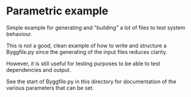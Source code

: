 # Parametric example

Simple example for generating and "building" a lot of files to test system
behaviour.

This is not a good, clean example of how to write and structure a Byggfile.py
since the generating of the input files reduces clarity.

However, it is still useful for testing purposes to be able to test
dependencies and output.

See the start of Byggfile.py in this directory for documentation of the various
parameters that can be set.
